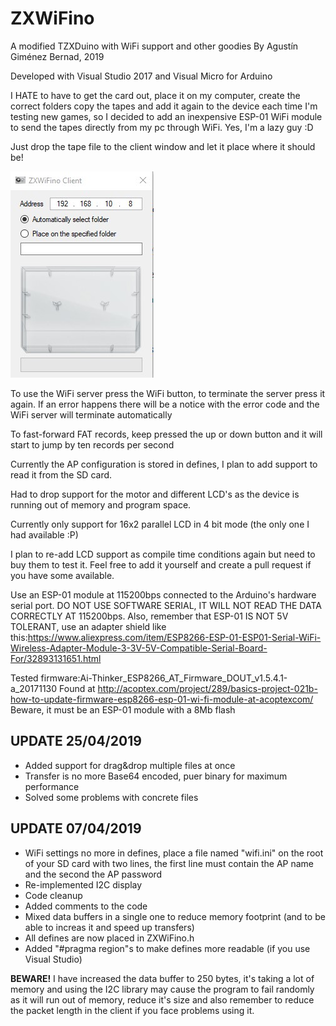 # ZXWiFino

A modified TZXDuino with WiFi support and other goodies
By Agustín Giménez Bernad, 2019

Developed with Visual Studio 2017 and Visual Micro for Arduino

I HATE to have to get the card out, place it on my computer, create the correct folders
copy the tapes and add it again to the device each time I'm testing new games, so I decided to
add an inexpensive ESP-01 WiFi module to send the tapes directly from my pc through WiFi.
Yes, I'm a lazy guy :D

Just drop the tape file to the client window and let it place where it should be!

![ZXWiFino client screen](https://raw.githubusercontent.com/gusmanb/ZXWiFino/master/zxwifino_client.jpg)

To use the WiFi server press the WiFi button, to terminate the server press it again.
If an error happens there will be a notice with the error code and the WiFi server will terminate automatically

To fast-forward FAT records, keep pressed the up or down button and it will start to jump by ten records per second

Currently the AP configuration is stored in defines, I plan to add support to read it from the SD card.

Had to drop support for the motor and different LCD's
as the device is running out of memory and program space.
		
Currently only support for 16x2 parallel LCD in 4 bit mode (the only one I had available :P)

I plan to re-add LCD support as compile time conditions again but need to buy them to test it.
Feel free to add it yourself and create a pull request if you have some available.

Use an ESP-01 module at 115200bps connected to the Arduino's hardware serial port.
DO NOT USE SOFTWARE SERIAL, IT WILL NOT READ THE DATA CORRECTLY AT 115200bps.
Also, remember that ESP-01 IS NOT 5V TOLERANT, use an adapter shield like this:https://www.aliexpress.com/item/ESP8266-ESP-01-ESP01-Serial-WiFi-Wireless-Adapter-Module-3-3V-5V-Compatible-Serial-Board-For/32893131651.html

Tested firmware:Ai-Thinker_ESP8266_AT_Firmware_DOUT_v1.5.4.1-a_20171130 
Found at http://acoptex.com/project/289/basics-project-021b-how-to-update-firmware-esp8266-esp-01-wi-fi-module-at-acoptexcom/
Beware, it must be an ESP-01 module with a 8Mb flash

## UPDATE 25/04/2019

 - Added support for drag&drop multiple files at once
 - Transfer is no more Base64 encoded, puer binary for maximum performance
 - Solved some problems with concrete files

## UPDATE 07/04/2019

 - WiFi settings no more in defines, place a file named "wifi.ini" on the root of your SD card with two lines, the first line must contain the AP name and the second the AP password
 - Re-implemented I2C display
 - Code cleanup
 - Added comments to the code
 - Mixed data buffers in a single one to reduce memory footprint (and to be able to increas it and speed up transfers)
 - All defines are now placed in ZXWiFino.h
 - Added "#pragma region"s to make defines more readable (if you use Visual Studio)

**BEWARE!** I have increased the data buffer to 250 bytes, it's taking a lot of memory and using the I2C library may cause the program to fail randomly as it will run out of memory, reduce it's size and also remember to reduce the packet length in the client if you face problems using it.

